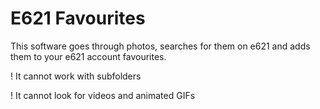 # E621 Favourites

This software goes through photos, searches for them on e621 and adds them to your e621 account favourites.

! It cannot work with subfolders

! It cannot look for videos and animated GIFs
